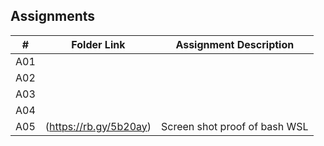 ## Assignments

|  #  | Folder Link | Assignment Description |
| :-: | ----------- | ---------------------- |
|  A01  |       |           |
|  A02  |       |           |
|  A03  |       |           |
|  A04  |       |           |
|  A05  |   (https://rb.gy/5b20ay)    |     Screen shot proof of bash WSL      |
